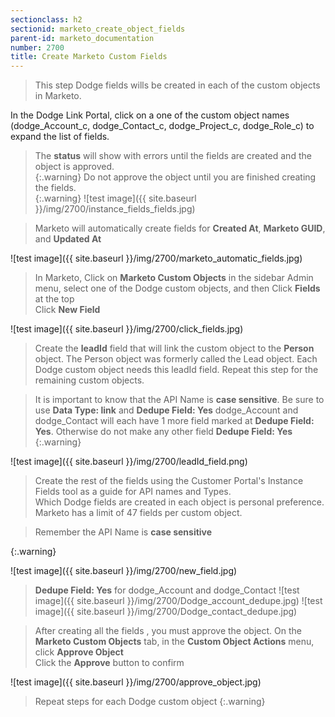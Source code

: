```yaml
---
sectionclass: h2
sectionid: marketo_create_object_fields
parent-id: marketo_documentation
number: 2700
title: Create Marketo Custom Fields
---
```



>This step Dodge fields wills be created in each of the custom objects in Marketo. 

In the Dodge Link Portal, click on a one of the custom object names (dodge_Account_c, dodge_Contact_c, dodge_Project_c, dodge_Role_c) to expand the list of fields. 

>The **status** will show with errors until the fields are created and the object is approved.  
{:.warning}
>Do not approve the object until you are finished creating the fields.    
{:.warning}
![test image]({{ site.baseurl }}/img/2700/instance_fields_fields.jpg)

>Marketo will automatically create fields for **Created At**, **Marketo GUID**, and **Updated At**

![test image]({{ site.baseurl }}/img/2700/marketo_automatic_fields.jpg)

>In Marketo, Click on **Marketo Custom Objects** in the sidebar Admin menu, select one of the Dodge custom objects, and then Click **Fields** at the top  
Click **New Field**   

![test image]({{ site.baseurl }}/img/2700/click_fields.jpg)


>Create the **leadId** field that will link the custom object to the **Person** object.  The Person object was formerly called the Lead object. Each Dodge custom object needs this leadId field. Repeat this step for the remaining custom objects. 

>It is important to know that the API Name is **case sensitive**.
>Be sure to use **Data Type: link** and **Dedupe Field: Yes** 
> dodge_Account and dodge_Contact will each have 1 more field marked at **Dedupe Field: Yes**.  Otherwise do not make any other field **Dedupe Field: Yes**   
{:.warning}

![test image]({{ site.baseurl }}/img/2700/leadId_field.png)

>Create the rest of the fields using the Customer Portal's Instance Fields tool as a guide for API names and Types.
<br> Which Dodge fields are created in each object is personal preference.  Marketo has a limit of 47 fields per custom object. 

>Remember the API Name is **case sensitive**  
   
{:.warning}

![test image]({{ site.baseurl }}/img/2700/new_field.jpg)

>**Dedupe Field: Yes** for dodge_Account and dodge_Contact
![test image]({{ site.baseurl }}/img/2700/Dodge_account_dedupe.jpg)
![test image]({{ site.baseurl }}/img/2700/Dodge_contact_dedupe.jpg)

>After creating all the fields , you must approve the object.
On the **Marketo Custom Objects** tab, in the **Custom Object Actions** menu, click **Approve Object**  
Click the **Approve** button to confirm

![test image]({{ site.baseurl }}/img/2700/approve_object.jpg)

>Repeat steps for each Dodge custom object
{:.warning}
